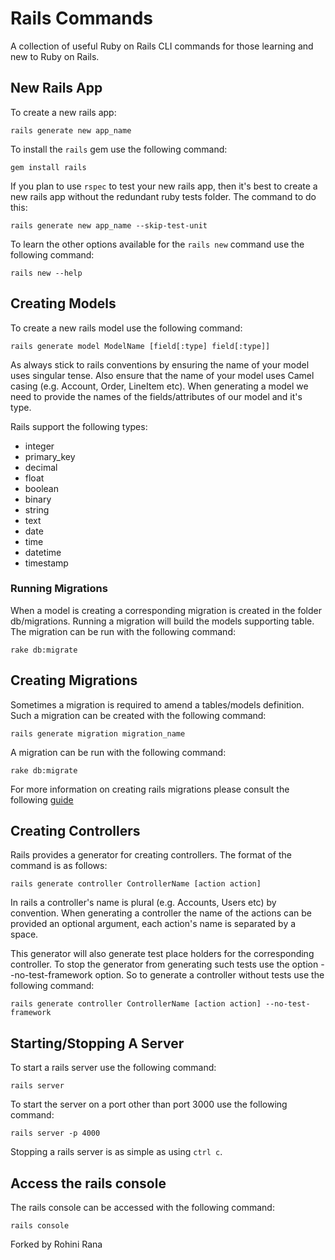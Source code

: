 # Rails Commands

A collection of useful Ruby on Rails CLI commands for those learning and new to Ruby on Rails.

## New Rails App

To create a new rails app:

```
rails generate new app_name
```

To install the `rails` gem use the following command:

```
gem install rails
```

If you plan to use `rspec` to test your new rails app, then it's best to create a new rails app without the redundant ruby tests folder. The command to do this:

```
rails generate new app_name --skip-test-unit
```

To learn the other options available for the `rails new` command use the following command:

```
rails new --help
```

## Creating Models

To create a new rails model use the following command:

```
rails generate model ModelName [field[:type] field[:type]]
```

As always stick to rails conventions by ensuring the name of your model uses singular tense. Also ensure that the name of your model uses Camel casing (e.g. Account, Order, LineItem etc). When generating a model we need to provide the names of the fields/attributes of our model and it's type.

Rails support the following types:

* integer
* primary_key
* decimal
* float
* boolean
* binary
* string
* text
* date
* time
* datetime
* timestamp

### Running Migrations

When a model is creating a corresponding migration is created in the folder db/migrations. Running a migration will build the models supporting table. The migration can be run with the following command:

```
rake db:migrate
```

## Creating Migrations

Sometimes a migration is required to amend a tables/models definition. Such a migration can be created with the following command:

```
rails generate migration migration_name
```

A migration can be run with the following command:

```
rake db:migrate
```

For more information on creating rails migrations please consult the following [guide](http://edgeguides.rubyonrails.org/active_record_migrations.html)

## Creating Controllers

Rails provides a generator for creating controllers. The format of the command is as follows:

```
rails generate controller ControllerName [action action]
```

In rails a controller's name is plural (e.g. Accounts, Users etc) by convention. When generating a controller the name of the actions can be provided an optional argument, each action's name is separated by a space.

This generator will also generate test place holders for the corresponding controller. To stop the generator from generating such tests use the option --no-test-framework option. So to generate a controller without tests use the following command:

```
rails generate controller ControllerName [action action] --no-test-framework
```

## Starting/Stopping A Server

To start a rails server use the following command:

```
rails server
```

To start the server on a port other than port 3000 use the following command:

```
rails server -p 4000
```

Stopping a rails server is as simple as using `ctrl c`.

## Access the rails console

The rails console can be accessed with the following command:

```
rails console
```

Forked by Rohini Rana
